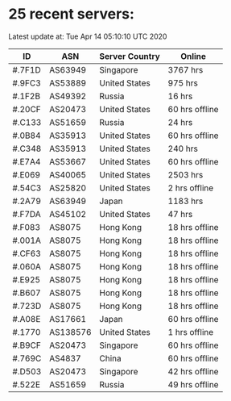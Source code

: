 # 25 recent servers:

Latest update at: Tue Apr 14 05:10:10 UTC 2020

| ID | ASN | Server Country | Online |
| -- | --- | -------------- | ------ |
| #.7F1D | AS63949 | Singapore | 3767 hrs |
| #.9FC3 | AS53889 | United States | 975 hrs |
| #.1F2B | AS49392 | Russia | 16 hrs |
| #.20CF | AS20473 | United States | 60 hrs offline |
| #.C133 | AS51659 | Russia | 24 hrs |
| #.0B84 | AS35913 | United States | 60 hrs offline |
| #.C348 | AS35913 | United States | 240 hrs |
| #.E7A4 | AS53667 | United States | 60 hrs offline |
| #.E069 | AS40065 | United States | 2503 hrs |
| #.54C3 | AS25820 | United States | 2 hrs offline |
| #.2A79 | AS63949 | Japan | 1183 hrs |
| #.F7DA | AS45102 | United States | 47 hrs |
| #.F083 | AS8075 | Hong Kong | 18 hrs offline |
| #.001A | AS8075 | Hong Kong | 18 hrs offline |
| #.CF63 | AS8075 | Hong Kong | 18 hrs offline |
| #.060A | AS8075 | Hong Kong | 18 hrs offline |
| #.E925 | AS8075 | Hong Kong | 18 hrs offline |
| #.B607 | AS8075 | Hong Kong | 18 hrs offline |
| #.723D | AS8075 | Hong Kong | 18 hrs offline |
| #.A08E | AS17661 | Japan | 60 hrs offline |
| #.1770 | AS138576 | United States | 1 hrs offline |
| #.B9CF | AS20473 | Singapore | 60 hrs offline |
| #.769C | AS4837 | China | 60 hrs offline |
| #.D503 | AS20473 | Singapore | 42 hrs offline |
| #.522E | AS51659 | Russia | 49 hrs offline |

